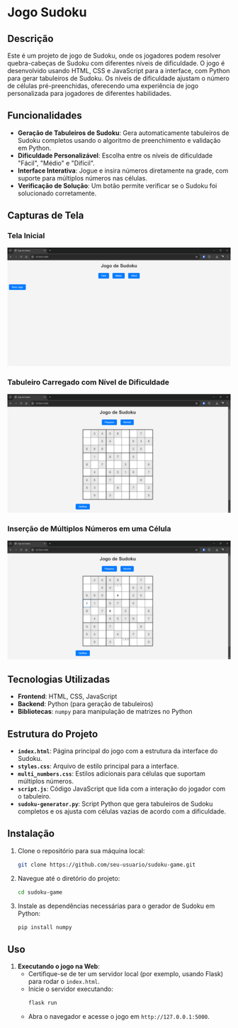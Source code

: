# Jogo Sudoku

## Descrição

Este é um projeto de jogo de Sudoku, onde os jogadores podem resolver quebra-cabeças de Sudoku com diferentes níveis de dificuldade. O jogo é desenvolvido usando HTML, CSS e JavaScript para a interface, com Python para gerar tabuleiros de Sudoku. Os níveis de dificuldade ajustam o número de células pré-preenchidas, oferecendo uma experiência de jogo personalizada para jogadores de diferentes habilidades.

## Funcionalidades

- **Geração de Tabuleiros de Sudoku**: Gera automaticamente tabuleiros de Sudoku completos usando o algoritmo de preenchimento e validação em Python.
- **Dificuldade Personalizável**: Escolha entre os níveis de dificuldade "Fácil", "Médio" e "Difícil".
- **Interface Interativa**: Jogue e insira números diretamente na grade, com suporte para múltiplos números nas células.
- **Verificação de Solução**: Um botão permite verificar se o Sudoku foi solucionado corretamente.

## Capturas de Tela

### Tela Inicial
![Tela Inicial](assets/tela-inicial.png)

### Tabuleiro Carregado com Nível de Dificuldade
![Tabuleiro Carregado](assets/jogo-carregado.png)

### Inserção de Múltiplos Números em uma Célula
![Entrada Multinúmeros](assets/entrada-multi-numeros.png)

## Tecnologias Utilizadas

- **Frontend**: HTML, CSS, JavaScript
- **Backend**: Python (para geração de tabuleiros)
- **Bibliotecas**: `numpy` para manipulação de matrizes no Python

## Estrutura do Projeto

- **`index.html`**: Página principal do jogo com a estrutura da interface do Sudoku.
- **`styles.css`**: Arquivo de estilo principal para a interface.
- **`multi_numbers.css`**: Estilos adicionais para células que suportam múltiplos números.
- **`script.js`**: Código JavaScript que lida com a interação do jogador com o tabuleiro.
- **`sudoku-generator.py`**: Script Python que gera tabuleiros de Sudoku completos e os ajusta com células vazias de acordo com a dificuldade.

## Instalação

1. Clone o repositório para sua máquina local:
    ```bash
    git clone https://github.com/seu-usuario/sudoku-game.git
    ```
   
2. Navegue até o diretório do projeto:
    ```bash
    cd sudoku-game
    ```

3. Instale as dependências necessárias para o gerador de Sudoku em Python:
    ```bash
    pip install numpy
    ```

## Uso

1. **Executando o jogo na Web**:
   - Certifique-se de ter um servidor local (por exemplo, usando Flask) para rodar o `index.html`.
   - Inicie o servidor executando:
     ```bash
     flask run
     ```
   - Abra o navegador e acesse o jogo em `http://127.0.0.1:5000`.




